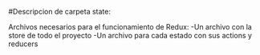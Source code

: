   #Descripcion de carpeta state:

  Archivos necesarios para el funcionamiento de Redux:
   -Un archivo con la store de todo el proyecto
   -Un archivo para cada estado con sus actions y reducers 